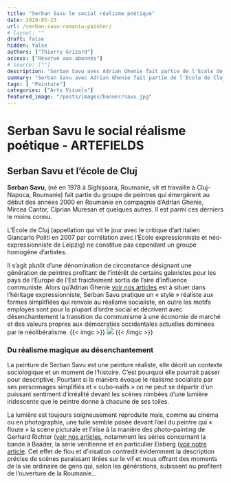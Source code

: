 ```yaml
---
title: "Serban Savu le social réalisme poétique"
date: 2019-05-23
url: /serban-savu-romania-painter/
# layout: ""
draft: false
hidden: false
authors: ["Thierry Grizard"]
access: ["Réservé aux abonnés"]
# source: [""]
description: "Serban Savu avec Adrian Ghenie fait partie de l'Ecole de Cluj mais chez Savu l'expressionnisme fait place à une sorte de post réalisme socialiste poétique"
summary: "Serban Savu avec Adrian Ghenie fait partie de l'Ecole de Cluj mais chez Savu l'expressionnisme fait place à une sorte de post réalisme socialiste poétique"
tags: [ "Peinture"]
categories: ["Arts Visuels"]
featured_image: "/posts/images/banner/savu.jpg"
---
```

# Serban Savu le social réalisme poétique - ARTEFIELDS
## Serban Savu et l’école de Cluj

**Serban Savu**, (né en 1978 à Sighișoara, Roumanie, vit et travaille à Cluj-Napoca, Roumanie) fait partie du groupe de peintres qui émergèrent au début des années 2000 en Roumanie en compagnie d’Adrian Ghenie, Mircea Cantor, Ciprian Muresan et quelques autres. Il est parmi ces derniers le moins connu.

L’École de Cluj (appellation qui vit le jour avec le critique d’art italien Giancarlo Politi en 2007 par corrélation avec l’École expressionniste et néo-expressionniste de Leipzig) ne constitue pas cependant un groupe homogène d’artistes.

Il s’agit plutôt d’une dénomination de circonstance désignant une génération de peintres profitant de l’intérêt de certains galeristes pour les pays de l’Europe de l’Est fraichement sortis de l’aire d’influence communiste. Alors qu’Adrian Ghenie [voir nos articles](/adrian-ghenie-biographie-galerie/) est à situer dans l’héritage expressionniste, Serban Savu pratique un « style » réaliste aux formes simplifiées qui renvoie au réalisme socialiste, en outre les motifs employés sont pour la plupart d’ordre social et décrivent avec désenchantement la transition du communisme à une économie de marché et des valeurs propres aux démocraties occidentales actuelles dominées par le néolibéralisme.
{{< imgc >}}
![](/posts/images/savu/serban-savu_painting_romania.008.jpg)
{{< /imgc >}}

### Du réalisme magique au désenchantement

La peinture de Serban Savu est une peinture réaliste, elle décrit un contexte sociologique et un moment de l’histoire. C’est pourquoi elle pourrait passer pour descriptive. Pourtant si la manière évoque le réalisme socialiste par ses personnages simplifiés et « cubo-naïfs » on ne peut se départir d’un puissant sentiment d’irréalité devant les scènes nimbées d’une lumière iridescente que le peintre donne à chacune de ses toiles.

La lumière est toujours soigneusement reproduite mais, comme au cinéma ou en photographie, une tulle semble posée devant l’œil du peintre qui « floute » la scène picturale et l’irise à la manière des photo-painting de Gerhard Richter ([voir nos articles](/gerhard-richter-atlas-et-monographie/), notamment les séries concernant la bande à Baader, la série vénitienne et en particulier Eisberg ([voir notre article]((/gerhard-richter-iceberg/)). Cet effet de flou et d’irisation contredit évidemment la description précise de scènes paraissant tirées sur le vif et nous offrant des moments de la vie ordinaire de gens qui, selon les générations, subissent ou profitent de l’ouverture de la Roumanie...
